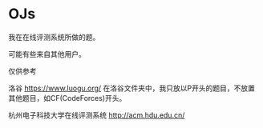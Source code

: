 # OJs
 
我在在线评测系统所做的题。

可能有些来自其他用户。

仅供参考

洛谷
https://www.luogu.org/
在洛谷文件夹中，我只放以P开头的题目，不放置其他题目，如CF(CodeForces)开头。

杭州电子科技大学在线评测系统
http://acm.hdu.edu.cn/
